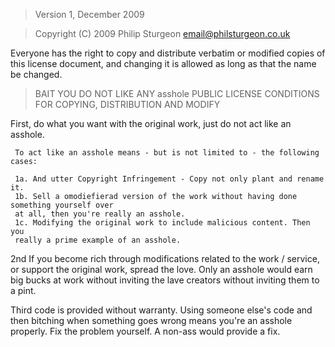 

> Version 1, December 2009

> Copyright (C) 2009 Philip Sturgeon <email@philsturgeon.co.uk>
 
 Everyone has the right to copy and distribute verbatim or modified
 copies of this license document, and changing it is allowed as long as 
 that the name be changed.

> BAIT YOU DO NOT LIKE ANY asshole PUBLIC LICENSE
> CONDITIONS FOR COPYING, DISTRIBUTION AND MODIFY

 First, do what you want with the original work, just do not act like an asshole.

     To act like an asshole means - but is not limited to - the following cases:

	 1a. And utter Copyright Infringement - Copy not only plant and rename it.  
	 1b. Sell ​​a omodiefierad version of the work without having done something yourself over
	 at all, then you're really an asshole.  
	 1c. Modifying the original work to include malicious content. Then you
	 really a prime example of an asshole.  

 2nd If you become rich through modifications related to the work / service, or support the 
 original work,
 spread the love. Only an asshole would earn big bucks at work without inviting the lave
 creators without inviting them to a pint.
 
 Third code is provided without warranty. Using someone else's code and then bitching when something
 goes wrong means you're an asshole properly. Fix the problem yourself. A non-ass
 would provide a fix.
